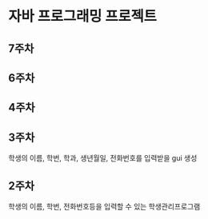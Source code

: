 # 자바 프로그래밍 프로젝트
## 7주차

## 6주차
 
## 4주차

## 3주차
학생의 이름, 학번, 학과, 생년월일, 전화번호를 입력받을 gui 생성


## 2주차
학생의 이름, 학번, 전화번호등을 입력할 수 있는 학생관리프로그램
